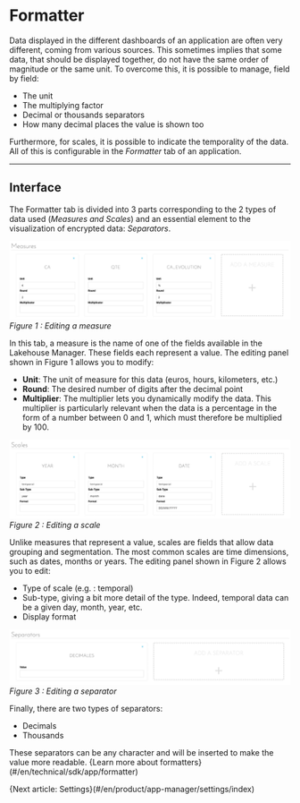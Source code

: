 # Formatter

Data displayed in the different dashboards of an application are often very different, coming from various sources.
This sometimes implies that some data, that should be displayed together, do not have the same order of magnitude or the same unit. To overcome this, it is possible to manage, field by field:
* The unit
* The multiplying factor
* Decimal or thousands separators
* How many decimal places the value is shown too

Furthermore, for scales, it is possible to indicate the temporality of the data. All of this is configurable in the *Formatter* tab of an application.

---
## Interface

The Formatter tab is divided into 3 parts corresponding to the 2 types of data used (*Measures and Scales*) and an essential element to the visualization of encrypted data: *Separators*.

![Figure 1 : Édition d'une mesure](picts/edit-measure.png)  
*Figure 1 : Editing a measure*

In this tab, a measure is the name of one of the fields available in the Lakehouse Manager. These fields each represent a value. The editing panel shown in Figure 1 allows you to modify:

* **Unit**: The unit of measure for this data (euros, hours, kilometers, etc.)
* **Round**: The desired number of digits after the decimal point
* **Multiplier**: The multiplier lets you dynamically modify the data. This multiplier is particularly relevant when the data is a percentage in the form of a number between 0 and 1, which must therefore be multiplied by 100.

![Figure 2 : Édition d'une dimension](picts/editing-scale.png)  
*Figure 2 : Editing a scale*

Unlike measures that represent a value, scales are fields that allow data grouping and segmentation. The most common scales are time dimensions, such as dates, months or years. The editing panel shown in Figure 2 allows you to edit:

* Type of scale (e.g. : temporal)
* Sub-type, giving a bit more detail of the type. Indeed, temporal data can be a given day, month, year, etc. 
* Display format

![Figure 3 : Édition d'un séparateur](picts/editing-separator.png)  
*Figure 3 : Editing a separator*

Finally, there are two types of separators:
* Decimals
* Thousands

These separators can be any character and will be inserted to make the value more readable.
{Learn more about formatters}(#/en/technical/sdk/app/formatter)

{Next article: Settings}(#/en/product/app-manager/settings/index)
